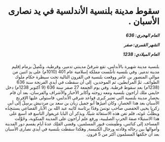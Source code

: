 <h1 dir="rtl">سقوط مدينة بلنسية الأندلسية في يد نصارى الأسبان .</h1>

<h5 dir="rtl">العام الهجري:  636

الشهر القمري: صفر

العام الميلادي: 1238</h5>

<p dir="rtl">بلنسية مدينة شهيرة بالأندلس، تقع شرقيَّ مدينتي تدمير، وقرطبة، وتتَّصِلُ بزمام إقليم مدينة تدمير. وفي بلنسية تأسَّست مملكة إسلامية عام 401 (1010م) على يدِ اثنين من موالي المنصور بن عامر ووقعت بلنسية في القرون التالية تحت سيطرة حكام ملوك الطوائف. ثمَّ المرابطين، ثم الموحدين، إلى أن سقطت في أيدي الفرنجة سنة 636 (1238م) بعد سقوط قرطبة. وفي يوم الجمعة 27 صفر سنة 636 (9 أكتوبر 1238م) دخل خايمي ملك أراجون بلنسية ومعه زوجته وأكابر الأحبار والأشراف والفرسان، بعد أن قام بحصارِ مدينة بلنسية التي تعتبر كبرى قواعد شرقي الأندلس، فاستولى عليها الإفرنج الأسبان بعد هذا الحصارِ، وكان أميرُها أبو جميل زيان بن سعد بن مردنيش يرسِلُ إلى أبي زكريا يحيى الحفصي صاحبِ تونسَ وفدًا برئاسة كاتبه عبد الله بن الأبار القضاعي يستنجِدُه ويطلُبُ عَونَه، فلم تغن هذه الاستغاثة شيئًا، ويذكر أن البابا غريغوار التاسع قد أسبغ على هذا الاستيلاء صفةَ الحرب الصليبية، ورفع علم أراجون على المدينة المنكوبة، وحُوِّلت المساجد إلى كنائس، وطُمِسَت قبور المسلمين، وقضى المَلِك عدةَ أيام يقسم دور المدينة وأموالها بين رجاله وقادته ورجال الكنيسة, وهكذا سقطت بلنسية في أيدي نصارى الأسبان بعد أن حكَمَها المسلمون أكثر من 5 قرون.</p></br>
